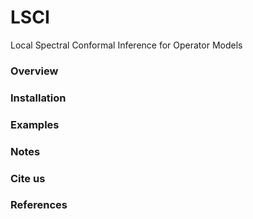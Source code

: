 # LSCI

Local Spectral Conformal Inference for Operator Models

### Overview

### Installation

### Examples

### Notes

### Cite us

### References
